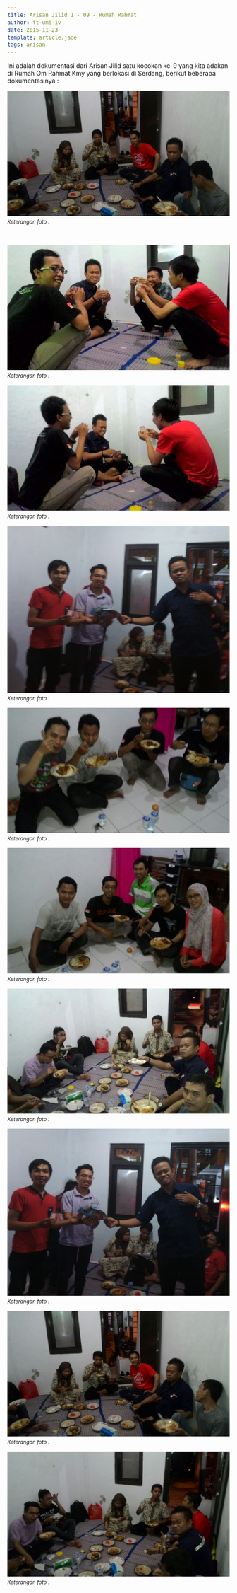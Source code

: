```yaml
---
title: Arisan Jilid 1 - 09 - Rumah Rahmat
author: ft-umj-iv
date: 2015-11-23
template: article.jade
tags: arisan
---
```


Ini adalah dokumentasi dari Arisan Jilid satu kocokan ke-9 yang kita adakan di Rumah Om Rahmat Kmy yang berlokasi di Serdang, berikut beberapa dokumentasinya :


![Arisan Jilid 09 - 1](Arisan-Jilid-09-1.jpg)
<small>_Keterangan foto :_</small>

<br/>
<span class="more"></span>

![Arisan Jilid 09 - 2](Arisan-Jilid-09-2.jpg)
<small>_Keterangan foto :_</small>

![Arisan Jilid 09 - 3](Arisan-Jilid-09-3.jpg)
<small>_Keterangan foto :_</small>

![Arisan Jilid 09 - 4](Arisan-Jilid-09-4.jpg)
<small>_Keterangan foto :_</small>

![Arisan Jilid 09 - 5](Arisan-Jilid-09-5.jpg)
<small>_Keterangan foto :_</small>

![Arisan Jilid 09 - 6](Arisan-Jilid-09-6.jpg)
<small>_Keterangan foto :_</small>

![Arisan Jilid 09 - 7](Arisan-Jilid-09-7.jpg)
<small>_Keterangan foto :_</small>

![Arisan Jilid 09 - 8](Arisan-Jilid-09-8.jpg)
<small>_Keterangan foto :_</small>

![Arisan Jilid 09 - 9](Arisan-Jilid-09-9.jpg)
<small>_Keterangan foto :_</small>

![Arisan Jilid 09 - 10](Arisan-Jilid-09-10.jpg)
<small>_Keterangan foto :_</small>